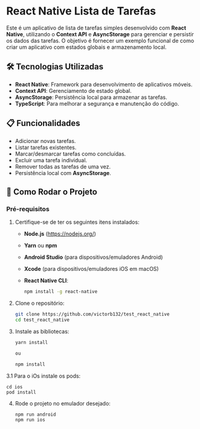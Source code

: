 # React Native Lista de Tarefas

Este é um aplicativo de lista de tarefas simples desenvolvido com **React Native**, utilizando o **Context API** e **AsyncStorage** para gerenciar e persistir os dados das tarefas. O objetivo é fornecer um exemplo funcional de como criar um aplicativo com estados globais e armazenamento local.

## 🛠️ Tecnologias Utilizadas

- **React Native**: Framework para desenvolvimento de aplicativos móveis.
- **Context API**: Gerenciamento de estado global.
- **AsyncStorage**: Persistência local para armazenar as tarefas.
- **TypeScript**: Para melhorar a segurança e manutenção do código.

## 📋 Funcionalidades

- Adicionar novas tarefas.
- Listar tarefas existentes.
- Marcar/desmarcar tarefas como concluídas.
- Excluir uma tarefa individual.
- Remover todas as tarefas de uma vez.
- Persistência local com **AsyncStorage**.

## 🚀 Como Rodar o Projeto

### Pré-requisitos

1. Certifique-se de ter os seguintes itens instalados:

   - **Node.js** (https://nodejs.org/)
   - **Yarn** ou **npm**
   - **Android Studio** (para dispositivos/emuladores Android)
   - **Xcode** (para dispositivos/emuladores iOS em macOS)
   - **React Native CLI**:

     ```bash
     npm install -g react-native
     ```

2. Clone o repositório:

   ```bash
   git clone https://github.com/victorb132/test_react_native
   cd test_react_native

   ```

3. Instale as bibliotecas:

   ```bash
   yarn install

   ou

   npm install
   ```

3.1 Para o iOs instale os pods:

    cd ios
    pod install

4.  Rode o projeto no emulador desejado:

    ```bash
    npm run android
    npm run ios
    ```
